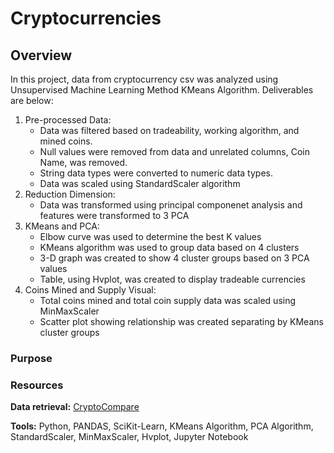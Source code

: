 # Cryptocurrencies
## Overview
In this project, data from cryptocurrency csv was analyzed using Unsupervised Machine Learning Method KMeans Algorithm. Deliverables are below:
1. Pre-processed Data:
    - Data was filtered based on tradeability, working algorithm, and mined coins.
    - Null values were removed from data and unrelated columns, Coin Name, was removed.
    - String data types were converted to numeric data types.
    - Data was scaled using StandardScaler algorithm
2. Reduction Dimension:
    - Data was transformed using principal componenet analysis and features were transformed to 3 PCA
3. KMeans and PCA:
    - Elbow curve was used to determine the best K values
    - KMeans algorithm was used to group data based on 4 clusters
    - 3-D graph was created to show 4 cluster groups based on 3 PCA values
    - Table, using Hvplot, was created to display tradeable currencies
4. Coins Mined and Supply Visual:
    - Total coins mined and total coin supply data was scaled using MinMaxScaler 
    - Scatter plot showing relationship was created separating by KMeans cluster groups

### Purpose

### Resources
**Data retrieval:** [CryptoCompare](https://min-api.cryptocompare.com/data/all/coinlist)

**Tools:** Python, PANDAS, SciKit-Learn, KMeans Algorithm, PCA Algorithm, StandardScaler, MinMaxScaler, Hvplot, Jupyter Notebook
